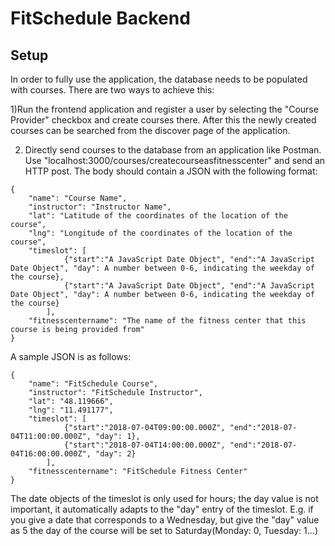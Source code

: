 # FitSchedule Backend


## Setup 

In order to fully use the application, the database needs to be populated with courses. There are two ways to achieve this:

1)Run the frontend application and register a user by selecting the "Course Provider" checkbox and create courses there. After this the newly created courses can be searched from the discover page of the application.

2) Directly send courses to the database from an application like Postman. Use "localhost:3000/courses/createcourseasfitnesscenter" and send an HTTP post. The body should contain a JSON with the following format:

```
{
	"name": "Course Name",
	"instructor": "Instructor Name",
	"lat": "Latitude of the coordinates of the location of the course",
	"lng": "Longitude of the coordinates of the location of the course",
	"timeslot": [
            {"start":"A JavaScript Date Object", "end":"A JavaScript Date Object", "day": A number between 0-6, indicating the weekday of the course},
            {"start":"A JavaScript Date Object", "end":"A JavaScript Date Object", "day": A number between 0-6, indicating the weekday of the course}
        ],
	"fitnesscentername": "The name of the fitness center that this course is being provided from"
}
```

A sample JSON is as follows:

```
{
	"name": "FitSchedule Course",
	"instructor": "FitSchedule Instructor",
	"lat": "48.119666",
	"lng": "11.491177",
	"timeslot": [
            {"start":"2018-07-04T09:00:00.000Z", "end":"2018-07-04T11:00:00.000Z", "day": 1},
            {"start":"2018-07-04T14:00:00.000Z", "end":"2018-07-04T16:00:00.000Z", "day": 2}
        ],
	"fitnesscentername": "FitSchedule Fitness Center"
}
```
The date objects of the timeslot is only used for hours; the day value is not important, it automatically adapts to the "day" entry of the timeslot. E.g. if you give a date that corresponds to a Wednesday, but give the "day" value as 5 the day of the course will be set to Saturday(Monday: 0, Tuesday: 1...)

